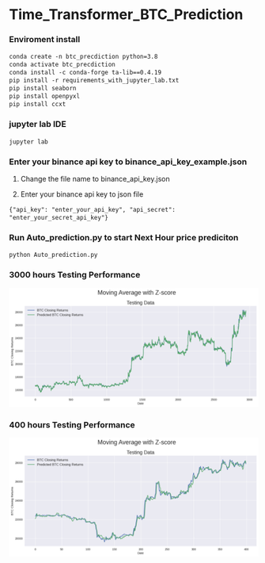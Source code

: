 # Time_Transformer_BTC_Prediction

### Enviroment install

```
conda create -n btc_precdiction python=3.8
conda activate btc_precdiction
conda install -c conda-forge ta-lib==0.4.19
pip install -r requirements_with_jupyter_lab.txt
pip install seaborn
pip install openpyxl
pip install ccxt
```
### jupyter lab IDE
```
jupyter lab
```

### Enter your binance api key to binance_api_key_example.json

1. Change the file name to binance_api_key.json 

2. Enter your binance api key to json file
```
{"api_key": "enter_your_api_key", "api_secret": "enter_your_secret_api_key"}
```

### Run Auto_prediction.py to start Next Hour price prediciton 

```
python Auto_prediction.py
```

### 3000 hours Testing Performance

![image](https://github.com/Rainman5042/Time_Transformer_BTC_Prediction/blob/main/testing_performance.png)

### 400 hours Testing Performance
![image](https://github.com/Rainman5042/Time_Transformer_BTC_Prediction/blob/main/400_testing_performance.png)
